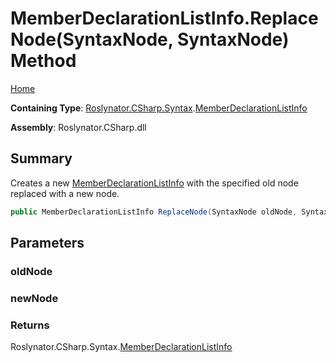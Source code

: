 # MemberDeclarationListInfo\.ReplaceNode\(SyntaxNode, SyntaxNode\) Method

[Home](../../../../../README.md)

**Containing Type**: [Roslynator.CSharp.Syntax](../../README.md)\.[MemberDeclarationListInfo](../README.md)

**Assembly**: Roslynator\.CSharp\.dll

## Summary

Creates a new [MemberDeclarationListInfo](../README.md) with the specified old node replaced with a new node\.

```csharp
public MemberDeclarationListInfo ReplaceNode(SyntaxNode oldNode, SyntaxNode newNode)
```

## Parameters

### oldNode





### newNode





### Returns

Roslynator\.CSharp\.Syntax\.[MemberDeclarationListInfo](../README.md)

